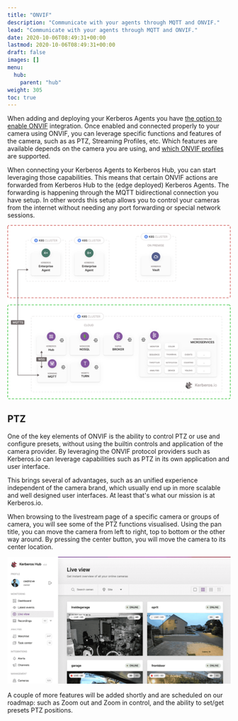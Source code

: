 ```yaml
---
title: "ONVIF"
description: "Communicate with your agents through MQTT and ONVIF."
lead: "Communicate with your agents through MQTT and ONVIF."
date: 2020-10-06T08:49:31+00:00
lastmod: 2020-10-06T08:49:31+00:00
draft: false
images: []
menu:
  hub:
    parent: "hub"
weight: 305
toc: true
---
```


When adding and deploying your Kerberos Agents you have [the option to enable ONVIF](/factory/getting-started/#adding-a-new-deployment) integration. Once enabled and connected properly to your camera using ONVIF, you can leverage specific functions and features of the camera, such as as PTZ, Streaming Profiles, etc. Which features are available depends on the camera you are using, and [which ONVIF profiles](https://www.onvif.org/profiles) are supported.

When connecting your Kerberos Agents to Kerberos Hub, you can start leveraging those capabilities. This means that certain ONVIF actions are forwarded from Kerberos Hub to the (edge deployed) Kerberos Agents. The forwarding is happening through the MQTT bidirectional connection you have setup. In other words this setup allows you to control your cameras from the internet without needing any port forwarding or special network sessions.

![MQTT Kerberos Hub architecture](mqtt-kerberos-hub.svg)

## PTZ

One of the key elements of ONVIF is the ability to control PTZ or use and configure presets, without using the builtin controls and application of the camera provider. By leveraging the ONVIF protocol providers such as Kerberos.io can leverage capabilities such as PTZ in its own application and user interface. 

This brings several of advantages, such as an unified experience independent of the camera brand, which usually end up in more scalable and well designed user interfaces. At least that's what our mission is at Kerberos.io.

When browsing to the livestream page of a specific camera or groups of camera, you will see some of the PTZ functions visualised. Using the pan title, you can move the camera from left to right, top to bottom or the other way around. By pressing the center button, you will move the camera to its center location.

![PTZ on Kerberos Hub](ptz.gif)

A couple of more features will be added shortly and are scheduled on our roadmap: such as Zoom out and Zoom in control, and the ability to set/get presets PTZ positions.

